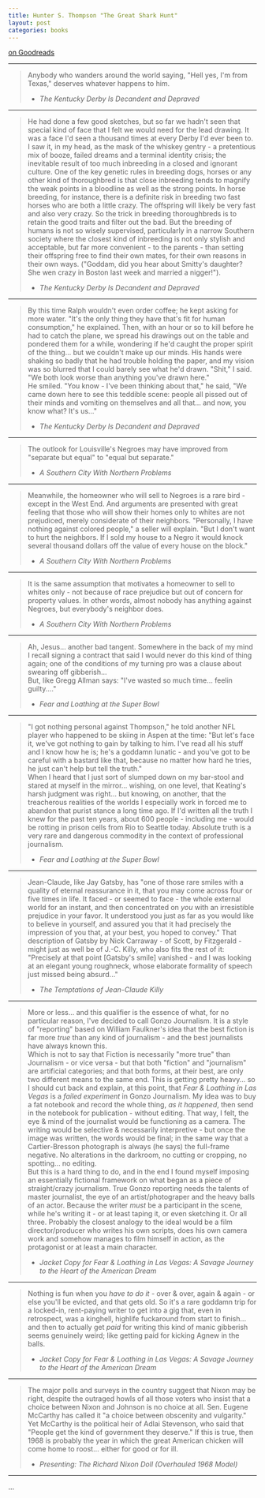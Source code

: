 ```yaml
---
title: Hunter S. Thompson "The Great Shark Hunt"
layout: post
categories: books
---
```

[on Goodreads](https://www.goodreads.com/book/show/10878.The_Great_Shark_Hunt)

---

> Anybody who wanders around the world saying, "Hell yes, I'm from Texas," deserves whatever happens to him.
> - *The Kentucky Derby Is Decandent and Depraved*

---

> He had done a few good sketches, but so far we hadn't seen that special kind of face that I felt we would need for the lead drawing. It was a face I'd seen a thousand times at every Derby I'd ever been to. I saw it, in my head, as the mask of the whiskey gentry - a pretentious mix of booze, failed dreams and a terminal identity crisis; the inevitable result of too much inbreeding in a closed and ignorant culture. One of the key genetic rules in breeding dogs, horses or any other kind of thoroughbred is that close inbreeding tends to magnify the weak points in a bloodline as well as the strong points. In horse breeding, for instance, there is a definite risk in breeding two fast horses who are both a little crazy. The offspring will likely be very fast and also very crazy. So the trick in breeding thoroughbreds is to retain the good traits and filter out the bad. But the breeding of humans is not so wisely supervised, particularly in a narrow Southern society where the closest kind of inbreeding is not only stylish and acceptable, but far more convenient - to the parents - than setting their offspring free to find their own mates, for their own reasons in their own ways. ("Goddam, did you hear about Smitty's daughter? She wen crazy in Boston last week and married a nigger!").
> - *The Kentucky Derby Is Decandent and Depraved*

---

> By this time Ralph wouldn't even order coffee; he kept asking for more water. "It's the only thing they have that's fit for human consumption," he explained. Then, with an hour or so to kill before he had to catch the plane, we spread his drawings out on the table and pondered them for a while, wondering if he'd caught the proper spirit of the thing... but we couldn't make up our minds. His hands were shaking so badly that he had trouble holding the paper, and my vision was so blurred that I could barely see what he'd drawn. "Shit," I said. "We both look worse than anything you've drawn here."<br/>
> He smiled. "You know - I've been thinking about that," he said, "We came down here to see this teddible scene: people all pissed out of their minds and vomiting on themselves and all that... and now, you know what? It's us..."<br/>
> - *The Kentucky Derby Is Decandent and Depraved*

---

> The outlook for Louisville's Negroes may have improved from "separate but equal" to "equal but separate."
> - *A Southern City With Northern Problems*

---

> Meanwhile, the homeowner who will sell to Negroes is a rare bird - except in the West End. And arguments are presented with great feeling that those who will show their homes only to whites are not prejudiced, merely considerate of their neighbors. "Personally, I have nothing against colored people," a seller will explain. "But I don't want to hurt the neighbors. If I sold my house to a Negro it would knock several thousand dollars off the value of every house on the block."
> - *A Southern City With Northern Problems*

---

> It is the same assumption that motivates a homeowner to sell to whites only - not because of race prejudice but out of concern for property values. In other words, almost nobody has anything against Negroes, but everybody's neighbor does.
> - *A Southern City With Northern Problems*

---

> Ah, Jesus... another bad tangent. Somewhere in the back of my mind I recall signing a contract that said I would never do this kind of thing again; one of the conditions of my turning pro was a clause about swearing off gibberish...<br/>
> But, like Gregg Allman says: "I've wasted so much time... feelin guilty...."
> - *Fear and Loathing at the Super Bowl*

---

> "I got nothing personal against Thompson," he told another NFL player who happened to be skiing in Aspen at the time: "But let's face it, we've got nothing to gain by talking to him. I've read all his stuff and I know how he is; he's a goddamn lunatic - and you've got to be careful with a bastard like that, because no matter how hard he tries, he just can't help but tell the truth."<br/>
> When I heard that I just sort of slumped down on my bar-stool and stared at myself in the mirror... wishing, on one level, that Keating's harsh judgment was right... but knowing, on another, that the treacherous realities of the worlds I especially work in forced me to abandon that purist stance a long time ago. If I'd written all the truth I knew for the past ten years, about 600 people - including me - would be rotting in prison cells from Rio to Seattle today. Absolute truth is a very rare and dangerous commodity in the context of professional journalism.
> - *Fear and Loathing at the Super Bowl*

---

> Jean-Claude, like Jay Gatsby, has "one of those rare smiles with a quality of eternal reassurance in it, that you may come across four or five times in life. It faced - or seemed to face - the whole external world for an instant, and then concentrated on _you_ with an irresistible prejudice in your favor. It understood you just as far as you would like to believe in yourself, and assured you that it had precisely the impression of you that, at your best, you hoped to convey." That description of Gatsby by Nick Carraway - of Scott, by Fitzgerald - might just as well be of J.-C. Killy, who also fits the rest of it: "Precisely at that point [Gatsby's smile] vanished - and I was looking at an elegant young roughneck, whose elaborate formality of speech just missed being absurd..."
> - *The Temptations of Jean-Claude Killy*

---

> More or less... and this qualifier is the essence of what, for no particular reason, I've decided to call Gonzo Journalism. It is a style of "reporting" based on William Faulkner's idea that the best fiction is far more _true_ than any kind of journalism - and the best journalists have always known this.<br/>
> Which is not to say that Fiction is necessarily "more true" than Journalism - or vice versa - but that both "fiction" and "journalism" are artificial categories; and that both forms, at their best, are only two different means to the same end. This is getting pretty heavy... so I should cut back and explain, at this point, that _Fear & Loathing in Las Vegas_ is a _failed experiment_ in Gonzo Journalism. My idea was to buy a fat notebook and record the whole thing, _as it happened_, then send in the notebook for publication - without editing. That way, I felt, the eye & mind of the journalist would be functioning as a camera. The writing would be selective & necessarily interpretive - but once the image was written, the words would be final; in the same way that a Cartier-Bresson photograph is always (he says) the full-frame negative. No alterations in the darkroom, no cutting or cropping, no spotting... no editing.<br/>
> But this is a hard thing to do, and in the end I found myself imposing an essentially fictional framework on what began as a piece of straight/crazy journalism. True Gonzo reporting needs the talents of master journalist, the eye of an artist/photograper and the heavy balls of an actor. Because the writer _must_ be a participant in the scene, while he's writing it - or at least taping it, or even sketching it. Or all three. Probably the closest analogy to the ideal would be a film director/producer who writes his own scripts, does his own camera work and somehow manages to film himself in action, as the protagonist or at least a main character.
> - *Jacket Copy for Fear & Loathing in Las Vegas: A Savage Journey to the Heart of the American Dream*

---

> Nothing is fun when you _have to do it_ - over & over, again & again - or else you'll be evicted, and that gets old. So it's a rare goddamn trip for a locked-in, rent-paying writer to get into a gig that, even in retrospect, was a kinghell, highlife fuckaround from start to finish... and then to actually get _paid_ for writing this kind of manic gibberish seems genuinely weird; like getting paid for kicking Agnew in the balls.
> - *Jacket Copy for Fear & Loathing in Las Vegas: A Savage Journey to the Heart of the American Dream*

---

> The major polls and surveys in the country suggest that Nixon may be right, despite the outraged howls of all those voters who insist that a choice between Nixon and Johnson is no choice at all. Sen. Eugene McCarthy has called it "a choice between obscenity and vulgarity." Yet McCarthy is the political heir of Adlai Stevenson, who said that "People get the kind of government they deserve." If this is true, then 1968 is probably the year in which the great American chicken will come home to roost... either for good or for ill.
> - *Presenting: The Richard Nixon Doll (Overhauled 1968 Model)*

---

...
